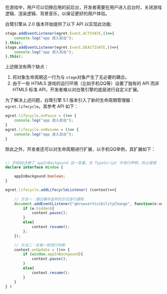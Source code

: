 在游戏中，用户可以切换应用的前后台，开发者需要在用户进入后台时，关闭游戏逻辑、渲染逻辑、背景音乐，以保证更好的用户体验。


白鹭引擎从 2.0 版本开始提供了以下 API 以实现此功能:


```typescript
stage.addEventListener(egret.Event.ACTIVATE,()=>{
    console.log("app 进入前台");
},this);
stage.addEventListener(egret.Event.DEACTIVATE,()=>{
    console.log("app 进入后台");
},this);
```

上述做法有两个缺点：

1. 将对象生命周期这一行为与 ```stage```对象产生了无必要的耦合。
2. 由于一些 HTML5 游戏的运行环境（比如手机QQ等）设置了独有的 API 而非 HTML5 标准 API，开发者难以对白鹭引擎的底层进行自定义扩展。


为了解决上述问题，白鹭引擎 5.1 版本引入了新的生命周期管理器：```egret.lifecycle```。其参考 API 如下：

```typescript
egret.lifecycle.onPause = ()=> {
    console.log("app 进入前台");
}
egret.lifecycle.onResume = ()=> {
    console.log("app 进入后台");
}
```

除此之外，开发者还可以对生命周期进行扩展，以手机QQ举例，其扩展如下：

```typescript

// 手机QQ注册了 appInBackgound 这一变量，在 TypeScript 中进行声明，防止报错
declare interface Window {

    appInBackgound:boolean;
}

egret.lifecycle.addLifecycleListener( (context)=>{
    
    // 方法一：通过事件监听的方式进行通知
    document.addEventListener("qbrowserVisibilityChange", function(e:any){
        if (e.hidden){
            context.pause();
        }
        else{
            context.resume();
        };
    });

    // 方法二：在每一帧进行判断
    context.onUpdate = ()=> {
        if (window.appInBackgound){
            context.pause();
        }
        else{
            context.resume();
        }
    }
} )


```